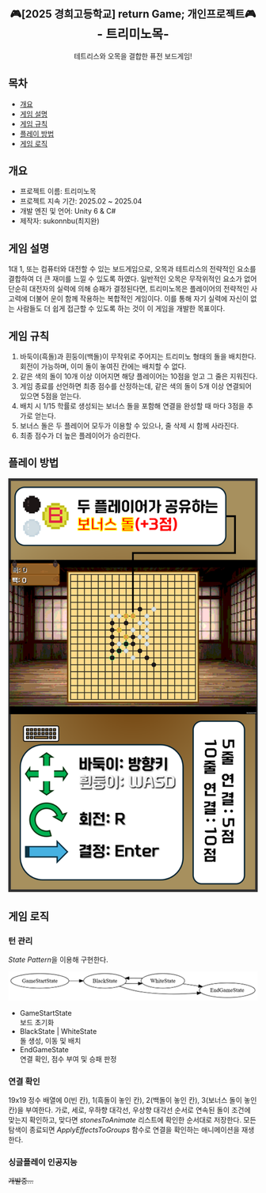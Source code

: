 <div align="center">
<h2>🎮[2025 경희고등학교] return Game; 개인프로젝트🎮<br /><big>- 트리미노목- </big></h2>
테트리스와 오목을 결합한 퓨전 보드게임!
</div>

## 목차

- [개요](#개요)
- [게임 설명](#게임-설명)
- [게임 규칙](#게임-규칙)
- [플레이 방법](#플레이-방법)
- [게임 로직](#게임-로직)

## 개요

- 프로젝트 이름: 트리미노목
- 프로젝트 지속 기간: 2025.02 ~ 2025.04
- 개발 엔진 및 언어: Unity 6 & C#
- 제작자: sukonnbu(최지완)

## 게임 설명

1대 1, 또는 컴퓨터와 대전할 수 있는 보드게임으로, 오목과 테트리스의 전략적인 요소를 결합하여 더 큰 재미를 느낄 수 있도록 하였다.
일반적인 오목은 무작위적인 요소가 없어 단순히 대전자의 실력에 의해 승패가 결정된다면, 트리미노목은 플레이어의 전략적인 사고력에 더불어 운이 함께 작용하는 복합적인 게임이다.
이를 통해 자기 실력에 자신이 없는 사람들도 더 쉽게 접근할 수 있도록 하는 것이 이 게임을 개발한 목표이다.

## 게임 규칙

1. 바둑이(흑돌)과 흰둥이(백돌)이 무작위로 주어지는 트리미노 형태의 돌을 배치한다. 회전이 가능하며, 이미 돌이 놓여진 칸에는 배치할 수 없다.
2. 같은 색의 돌이 10개 이상 이어지면 해당 플레이어는 10점을 얻고 그 줄은 지워진다.
3. 게임 종료를 선언하면 최종 점수를 산정하는데, 같은 색의 돌이 5개 이상 연결되어 있으면 5점을 얻는다.
4. 배치 시 1/15 학률로 생성되는 보너스 돌을 포함해 연결을 완성할 때 마다 3점을 추가로 얻는다.
5. 보너스 돌은 두 플레이어 모두가 이용할 수 있으나, 줄 삭제 시 함께 사라진다.
6. 최종 점수가 더 높은 플레이어가 승리한다.

## 플레이 방법

<p><img src="Assets/Graphics/howtoplay.png"></p>

## 게임 로직

### 턴 관리

*State Pattern*을 이용해 구현한다.

<p><img src="State Pattern.png"></p>

- GameStartState<br>보드 초기화
- BlackState | WhiteState<br>돌 생성, 이동 및 배치
- EndGameState<br>연결 확인, 점수 부여 및 승패 판정

### 연결 확인

19x19 정수 배열에 0(빈 칸), 1(흑돌이 놓인 칸), 2(백돌이 놓인 칸), 3(보너스 돌이 놓인 칸)을 부여한다.
가로, 세로, 우하향 대각선, 우상향 대각선 순서로 연속된 돌이 조건에 맞는지 확인하고, 맞다면 _stonesToAnimate_ 리스트에 확인한 순서대로 저장한다.
모든 탐색이 종료되면 _ApplyEffectsToGroups_ 함수로 연결을 확인하는 애니메이션을 재생한다.

### 싱글플레이 인공지능

~~개발중...~~

